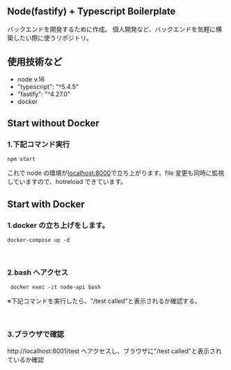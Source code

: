 ## Node(fastify) + Typescript Boilerplate

バックエンドを開発するために作成。
個人開発など、バックエンドを気軽に構築したい際に使うリポジトリ。

## 使用技術など

- node v.16
- "typescript": "^5.4.5"
- "fastify": "^4.27.0"
- docker

## Start without Docker

### 1.下記コマンド実行

```
npm start
```

これで node の環境が[localhost:8000](http://0.0.0.0:8000/)で立ち上がります。file 変更も同時に監視していますので、hotreload できています。

## Start with Docker

### 1.docker の立ち上げをします。

```
docker-compose up -d
```

<br />

### 2.bash へアクセス

```
 docker exec -it node-api bash
```

※下記コマンドを実行したら、"/test called"と表示されるか確認する。

<br />

### 3.ブラウザで確認

http://localhost:8001/test へアクセスし、ブラウザに"/test called"と表示されているか確認
